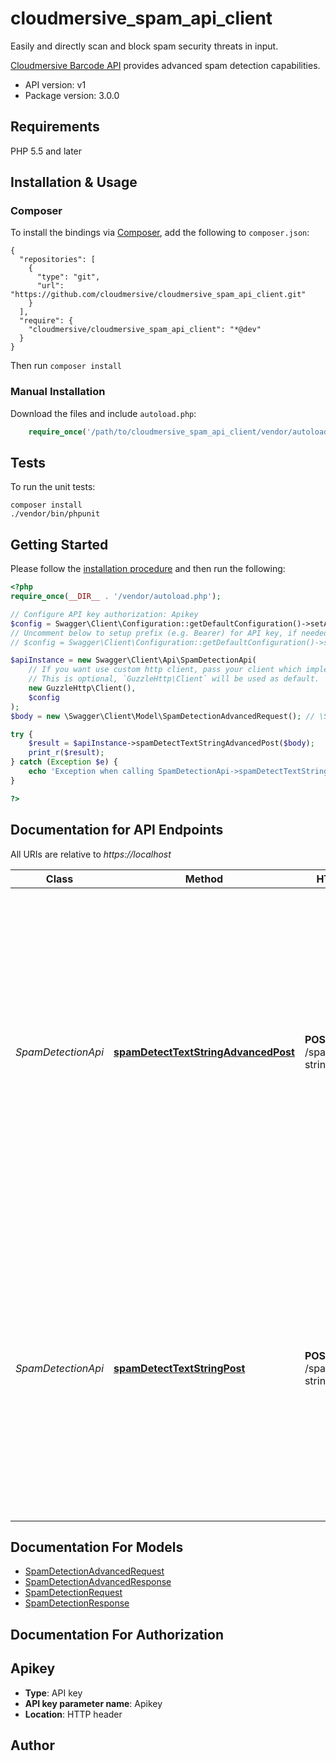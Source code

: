 # cloudmersive_spam_api_client
Easily and directly scan and block spam security threats in input.

[Cloudmersive Barcode API](https://cloudmersive.com/spam-detection-api) provides advanced spam detection capabilities.

- API version: v1
- Package version: 3.0.0


## Requirements

PHP 5.5 and later

## Installation & Usage
### Composer

To install the bindings via [Composer](http://getcomposer.org/), add the following to `composer.json`:

```
{
  "repositories": [
    {
      "type": "git",
      "url": "https://github.com/cloudmersive/cloudmersive_spam_api_client.git"
    }
  ],
  "require": {
    "cloudmersive/cloudmersive_spam_api_client": "*@dev"
  }
}
```

Then run `composer install`

### Manual Installation

Download the files and include `autoload.php`:

```php
    require_once('/path/to/cloudmersive_spam_api_client/vendor/autoload.php');
```

## Tests

To run the unit tests:

```
composer install
./vendor/bin/phpunit
```

## Getting Started

Please follow the [installation procedure](#installation--usage) and then run the following:

```php
<?php
require_once(__DIR__ . '/vendor/autoload.php');

// Configure API key authorization: Apikey
$config = Swagger\Client\Configuration::getDefaultConfiguration()->setApiKey('Apikey', 'YOUR_API_KEY');
// Uncomment below to setup prefix (e.g. Bearer) for API key, if needed
// $config = Swagger\Client\Configuration::getDefaultConfiguration()->setApiKeyPrefix('Apikey', 'Bearer');

$apiInstance = new Swagger\Client\Api\SpamDetectionApi(
    // If you want use custom http client, pass your client which implements `GuzzleHttp\ClientInterface`.
    // This is optional, `GuzzleHttp\Client` will be used as default.
    new GuzzleHttp\Client(),
    $config
);
$body = new \Swagger\Client\Model\SpamDetectionAdvancedRequest(); // \Swagger\Client\Model\SpamDetectionAdvancedRequest | Spam detection request

try {
    $result = $apiInstance->spamDetectTextStringAdvancedPost($body);
    print_r($result);
} catch (Exception $e) {
    echo 'Exception when calling SpamDetectionApi->spamDetectTextStringAdvancedPost: ', $e->getMessage(), PHP_EOL;
}

?>
```

## Documentation for API Endpoints

All URIs are relative to *https://localhost*

Class | Method | HTTP request | Description
------------ | ------------- | ------------- | -------------
*SpamDetectionApi* | [**spamDetectTextStringAdvancedPost**](docs/Api/SpamDetectionApi.md#spamdetecttextstringadvancedpost) | **POST** /spam/detect/text-string/advanced | Perform advanced AI spam detection and classification against input text string.  Analyzes input content as well as embedded URLs with AI deep learnign to detect spam, phishing and other unsafe content.  Uses 25-100 API calls depending on model selected.
*SpamDetectionApi* | [**spamDetectTextStringPost**](docs/Api/SpamDetectionApi.md#spamdetecttextstringpost) | **POST** /spam/detect/text-string | Perform AI spam detection and classification against input text string.  Analyzes input content as well as embedded URLs with AI deep learnign to detect spam, phishing and other unsafe content.  Uses 25-75 API calls depending on model selected.


## Documentation For Models

 - [SpamDetectionAdvancedRequest](docs/Model/SpamDetectionAdvancedRequest.md)
 - [SpamDetectionAdvancedResponse](docs/Model/SpamDetectionAdvancedResponse.md)
 - [SpamDetectionRequest](docs/Model/SpamDetectionRequest.md)
 - [SpamDetectionResponse](docs/Model/SpamDetectionResponse.md)


## Documentation For Authorization


## Apikey

- **Type**: API key
- **API key parameter name**: Apikey
- **Location**: HTTP header


## Author




